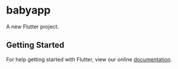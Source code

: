 # babyapp

A new Flutter project.

## Getting Started

For help getting started with Flutter, view our online
[documentation](https://flutter.io/).
